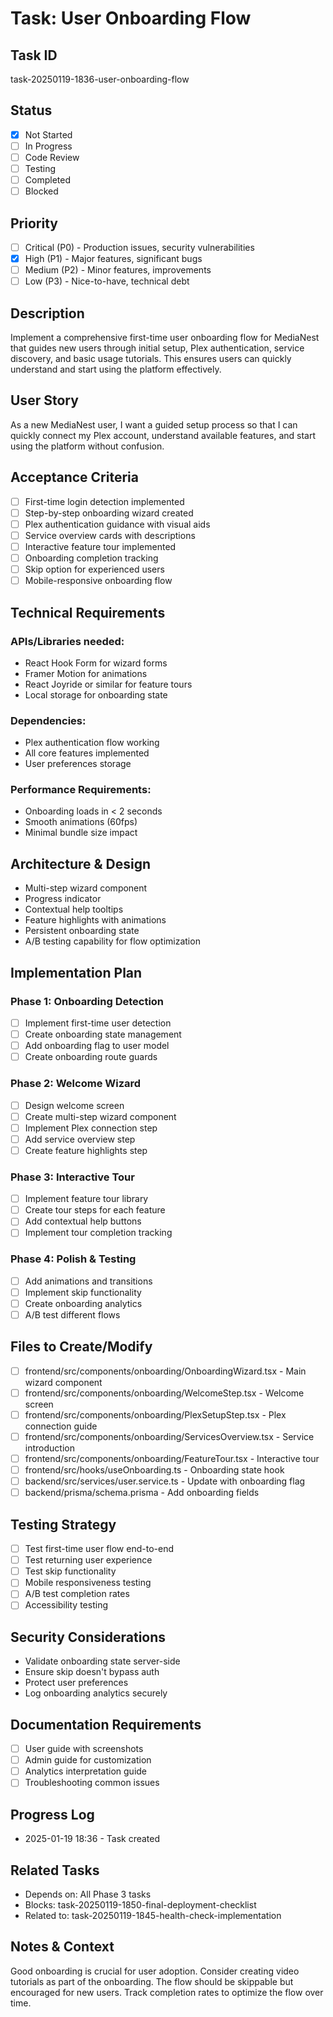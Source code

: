 # Task: User Onboarding Flow

## Task ID

task-20250119-1836-user-onboarding-flow

## Status

- [x] Not Started
- [ ] In Progress
- [ ] Code Review
- [ ] Testing
- [ ] Completed
- [ ] Blocked

## Priority

- [ ] Critical (P0) - Production issues, security vulnerabilities
- [x] High (P1) - Major features, significant bugs
- [ ] Medium (P2) - Minor features, improvements
- [ ] Low (P3) - Nice-to-have, technical debt

## Description

Implement a comprehensive first-time user onboarding flow for MediaNest that guides new users through initial setup, Plex authentication, service discovery, and basic usage tutorials. This ensures users can quickly understand and start using the platform effectively.

## User Story

As a new MediaNest user, I want a guided setup process so that I can quickly connect my Plex account, understand available features, and start using the platform without confusion.

## Acceptance Criteria

- [ ] First-time login detection implemented
- [ ] Step-by-step onboarding wizard created
- [ ] Plex authentication guidance with visual aids
- [ ] Service overview cards with descriptions
- [ ] Interactive feature tour implemented
- [ ] Onboarding completion tracking
- [ ] Skip option for experienced users
- [ ] Mobile-responsive onboarding flow

## Technical Requirements

### APIs/Libraries needed:

- React Hook Form for wizard forms
- Framer Motion for animations
- React Joyride or similar for feature tours
- Local storage for onboarding state

### Dependencies:

- Plex authentication flow working
- All core features implemented
- User preferences storage

### Performance Requirements:

- Onboarding loads in < 2 seconds
- Smooth animations (60fps)
- Minimal bundle size impact

## Architecture & Design

- Multi-step wizard component
- Progress indicator
- Contextual help tooltips
- Feature highlights with animations
- Persistent onboarding state
- A/B testing capability for flow optimization

## Implementation Plan

### Phase 1: Onboarding Detection

- [ ] Implement first-time user detection
- [ ] Create onboarding state management
- [ ] Add onboarding flag to user model
- [ ] Create onboarding route guards

### Phase 2: Welcome Wizard

- [ ] Design welcome screen
- [ ] Create multi-step wizard component
- [ ] Implement Plex connection step
- [ ] Add service overview step
- [ ] Create feature highlights step

### Phase 3: Interactive Tour

- [ ] Implement feature tour library
- [ ] Create tour steps for each feature
- [ ] Add contextual help buttons
- [ ] Implement tour completion tracking

### Phase 4: Polish & Testing

- [ ] Add animations and transitions
- [ ] Implement skip functionality
- [ ] Create onboarding analytics
- [ ] A/B test different flows

## Files to Create/Modify

- [ ] frontend/src/components/onboarding/OnboardingWizard.tsx - Main wizard component
- [ ] frontend/src/components/onboarding/WelcomeStep.tsx - Welcome screen
- [ ] frontend/src/components/onboarding/PlexSetupStep.tsx - Plex connection guide
- [ ] frontend/src/components/onboarding/ServicesOverview.tsx - Service introduction
- [ ] frontend/src/components/onboarding/FeatureTour.tsx - Interactive tour
- [ ] frontend/src/hooks/useOnboarding.ts - Onboarding state hook
- [ ] backend/src/services/user.service.ts - Update with onboarding flag
- [ ] backend/prisma/schema.prisma - Add onboarding fields

## Testing Strategy

- [ ] Test first-time user flow end-to-end
- [ ] Test returning user experience
- [ ] Test skip functionality
- [ ] Mobile responsiveness testing
- [ ] A/B test completion rates
- [ ] Accessibility testing

## Security Considerations

- Validate onboarding state server-side
- Ensure skip doesn't bypass auth
- Protect user preferences
- Log onboarding analytics securely

## Documentation Requirements

- [ ] User guide with screenshots
- [ ] Admin guide for customization
- [ ] Analytics interpretation guide
- [ ] Troubleshooting common issues

## Progress Log

- 2025-01-19 18:36 - Task created

## Related Tasks

- Depends on: All Phase 3 tasks
- Blocks: task-20250119-1850-final-deployment-checklist
- Related to: task-20250119-1845-health-check-implementation

## Notes & Context

Good onboarding is crucial for user adoption. Consider creating video tutorials as part of the onboarding. The flow should be skippable but encouraged for new users. Track completion rates to optimize the flow over time.
